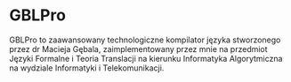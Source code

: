 # GBLPro
GBLPro to zaawansowany technologiczne kompilator języka stworzonego przez dr Macieja Gębala, zaimplementowany przez mnie na przedmiot Języki Formalne i Teoria Translacji na kierunku Informatyka Algorytmiczna na wydziale Informatyki i Telekomunikacji.
